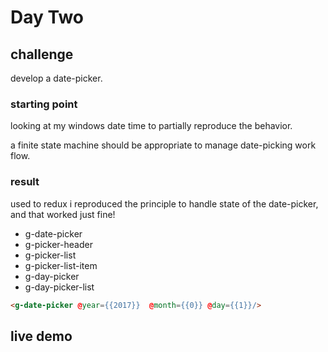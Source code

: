 # Day Two


## challenge

develop a date-picker.


### starting point

looking at my windows date time to partially reproduce the behavior.

a finite state machine should be appropriate to manage date-picking work flow.


### result

used to redux i reproduced the principle to handle state of the date-picker,
and that worked just fine!

  * g-date-picker
  * g-picker-header
  * g-picker-list
  * g-picker-list-item
  * g-day-picker
  * g-day-picker-list

```html
<g-date-picker @year={{2017}}  @month={{0}} @day={{1}}/>
```

## live demo
